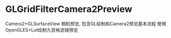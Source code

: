 # GLGridFilterCamera2Preview

Camera2+GLSurfaceView
相机预览, 包含GL绘制和Camera2预览基本流程
使用OpenGLES+Lut绘制九宫格滤镜预览
